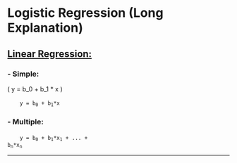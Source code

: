 <head>
    <script type="text/javascript" async
        src="https://cdn.jsdelivr.net/npm/mathjax@3/es5/tex-mml-chtml.js">
    </script>
</head>

# Logistic Regression (Long Explanation)

## <u>Linear Regression:</u>

### - Simple:

\( y = b_0 + b_1 * x \)

&emsp;&emsp;<code>y = b<sub>0</sub> + b<sub>1</sub>*x</code>

### - Multiple:
&emsp;&emsp;<code>y = b<sub>0</sub> + b<sub>1</sub>*x<sub>1</sub> + ... + b<sub>n</sub>*x<sub>n</sub></code>
<hr>
